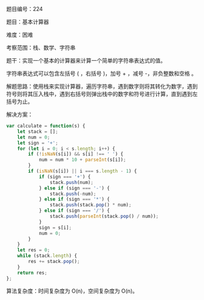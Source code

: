 题目编号：224

题目：基本计算器

难度：困难

考察范围：栈、数学、字符串

题干：实现一个基本的计算器来计算一个简单的字符串表达式的值。

字符串表达式可以包含左括号 ( ，右括号 )，加号 + ，减号 -，非负整数和空格 。

解题思路：使用栈来实现计算器，遍历字符串，遇到数字则将其转化为数字，遇到符号则将其压入栈中，遇到右括号则弹出栈中的数字和符号进行计算，直到遇到左括号为止。

解决方案：

```javascript
var calculate = function(s) {
    let stack = [];
    let num = 0;
    let sign = '+';
    for (let i = 0; i < s.length; i++) {
        if (!isNaN(s[i]) && s[i] !== ' ') {
            num = num * 10 + parseInt(s[i]);
        }
        if (isNaN(s[i]) || i === s.length - 1) {
            if (sign === '+') {
                stack.push(num);
            } else if (sign === '-') {
                stack.push(-num);
            } else if (sign === '*') {
                stack.push(stack.pop() * num);
            } else if (sign === '/') {
                stack.push(parseInt(stack.pop() / num));
            }
            sign = s[i];
            num = 0;
        }
    }
    let res = 0;
    while (stack.length) {
        res += stack.pop();
    }
    return res;
};
```

算法复杂度：时间复杂度为 O(n)，空间复杂度为 O(n)。